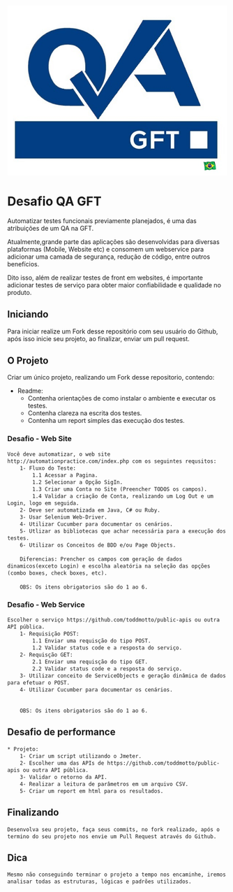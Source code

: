 ![alt text](https://raw.githubusercontent.com/henrique-pinheiro/teste_desafio/master/QA_GFT_BRAZIL.jpg)

# Desafio QA GFT

Automatizar testes funcionais previamente planejados, é uma das atribuições de um QA na GFT.

Atualmente,grande parte das aplicações são desenvolvidas para diversas plataformas (Mobile, Website etc) e consomem um webservice para adicionar uma camada de segurança, redução de código, entre outros benefícios.

Dito isso, além de realizar testes de front em websites, é importante adicionar testes de serviço para obter maior confiabilidade e qualidade no produto.

## Iniciando

Para iniciar realize um Fork desse repositório com seu usuário do Github, após isso inicie seu projeto, ao finalizar, enviar um pull request.

## O Projeto

Criar um único projeto, realizando um Fork desse repositorio, contendo:

* Readme:
    * Contenha orientações de como instalar o ambiente e executar os testes.
    * Contenha clareza na escrita dos testes.
    * Contenha um report simples das execução dos testes.

### Desafio - Web Site

    Você deve automatizar, o web site http://automationpractice.com/index.php com os seguintes requsitos:
        1- Fluxo do Teste:
            1.1 Acessar a Pagina.
            1.2 Selecionar a Opção SigIn.
            1.3 Criar uma Conta no Site (Preencher TODOS os campos).
            1.4 Validar a criação de Conta, realizando um Log Out e um Login, logo em seguida.
        2- Deve ser automatizada em Java, C# ou Ruby.
        3- Usar Selenium Web-Driver.
        4- Utilizar Cucumber para documentar os cenários.
        5- Utlizar as bibliotecas que achar necessária para a execução dos testes.
        6- Utilizar os Conceitos de BDD e/ou Page Objects.

        Diferencias: Prencher os campos com geração de dados dinamicos(exceto Login) e escolha aleatória na seleção das opções (combo boxes, check boxes, etc).

        OBS: Os itens obrigatorios são do 1 ao 6.

### Desafio - Web Service
    Escolher o serviço https://github.com/toddmotto/public-apis ou outra API pública.
        1- Requisição POST:
            1.1 Enviar uma requisção do tipo POST.
            1.2 Validar status code e a resposta do serviço.
        2- Requisção GET:
            2.1 Enviar uma requisção do tipo GET.
            2.2 Validar status code e a resposta do serviço.
        3- Utilizar conceito de ServiceObjects e geração dinâmica de dados para efetuar o POST.
        4- Utilizar Cucumber para documentar os cenários.
        

        OBS: Os itens obrigatorios são do 1 ao 6.
## Desafio de performance
    * Projeto:
        1- Criar um script utilizando o Jmeter.
        2- Escolher uma das APIs de https://github.com/toddmotto/public-apis ou outra API pública.
        3- Validar o retorno da API.
        4- Realizar a leitura de parâmetros em um arquivo CSV.
        5- Criar um report em html para os resultados.

## Finalizando

    Desenvolva seu projeto, faça seus commits, no fork realizado, após o termino do seu projeto nos envie um Pull Request através do Github.

## Dica
    Mesmo não conseguindo terminar o projeto a tempo nos encaminhe, iremos analisar todas as estruturas, lógicas e padrões utilizados.

